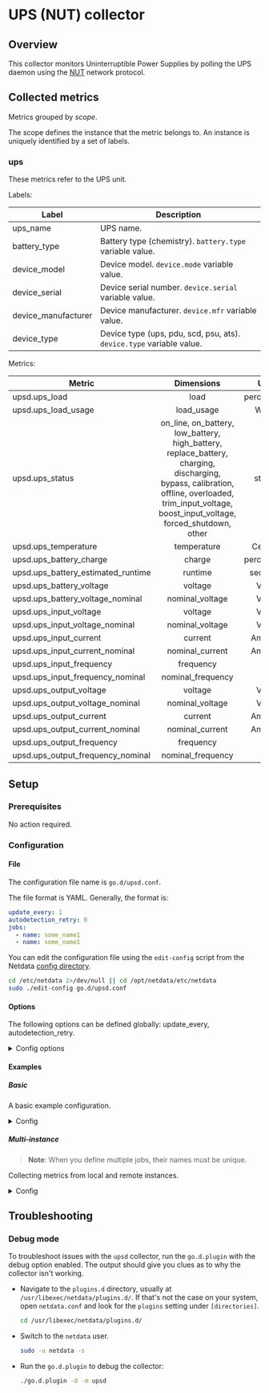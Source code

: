 # UPS (NUT) collector

## Overview

This collector monitors Uninterruptible Power Supplies by polling the UPS daemon using
the [NUT](https://networkupstools.org/) network protocol.

## Collected metrics

Metrics grouped by *scope*.

The scope defines the instance that the metric belongs to. An instance is uniquely identified by a set of labels.

### ups

These metrics refer to the UPS unit.

Labels:

| Label               | Description                                                          |
|---------------------|----------------------------------------------------------------------|
| ups_name            | UPS name.                                                            |
| battery_type        | Battery type (chemistry). `battery.type` variable value.             |
| device_model        | Device model. `device.mode` variable value.                          |
| device_serial       | Device serial number. `device.serial` variable value.                |
| device_manufacturer | Device manufacturer. `device.mfr` variable value.                    |
| device_type         | Device type (ups, pdu, scd, psu, ats). `device.type` variable value. |

Metrics:

| Metric                             |                                                                                            Dimensions                                                                                             |    Unit    |
|------------------------------------|:-------------------------------------------------------------------------------------------------------------------------------------------------------------------------------------------------:|:----------:|
| upsd.ups_load                      |                                                                                               load                                                                                                | percentage |
| upsd.ups_load_usage                |                                                                                            load_usage                                                                                             |   Watts    |
| upsd.ups_status                    | on_line, on_battery, low_battery, high_battery, replace_battery, charging, discharging, bypass, calibration, offline, overloaded, trim_input_voltage, boost_input_voltage, forced_shutdown, other |   status   |
| upsd.ups_temperature               |                                                                                            temperature                                                                                            |  Celsius   |
| upsd.ups_battery_charge            |                                                                                              charge                                                                                               | percentage |
| upsd.ups_battery_estimated_runtime |                                                                                              runtime                                                                                              |  seconds   |
| upsd.ups_battery_voltage           |                                                                                              voltage                                                                                              |   Volts    |
| upsd.ups_battery_voltage_nominal   |                                                                                          nominal_voltage                                                                                          |   Volts    |
| upsd.ups_input_voltage             |                                                                                              voltage                                                                                              |   Volts    |
| upsd.ups_input_voltage_nominal     |                                                                                          nominal_voltage                                                                                          |   Volts    |
| upsd.ups_input_current             |                                                                                              current                                                                                              |   Ampere   |
| upsd.ups_input_current_nominal     |                                                                                          nominal_current                                                                                          |   Ampere   |
| upsd.ups_input_frequency           |                                                                                             frequency                                                                                             |     Hz     |
| upsd.ups_input_frequency_nominal   |                                                                                         nominal_frequency                                                                                         |     Hz     |
| upsd.ups_output_voltage            |                                                                                              voltage                                                                                              |   Volts    |
| upsd.ups_output_voltage_nominal    |                                                                                          nominal_voltage                                                                                          |   Volts    |
| upsd.ups_output_current            |                                                                                              current                                                                                              |   Ampere   |
| upsd.ups_output_current_nominal    |                                                                                          nominal_current                                                                                          |   Ampere   |
| upsd.ups_output_frequency          |                                                                                             frequency                                                                                             |     Hz     |
| upsd.ups_output_frequency_nominal  |                                                                                         nominal_frequency                                                                                         |     Hz     |

## Setup

### Prerequisites

No action required.

### Configuration

#### File

The configuration file name is `go.d/upsd.conf`.

The file format is YAML. Generally, the format is:

```yaml
update_every: 1
autodetection_retry: 0
jobs:
  - name: some_name1
  - name: some_name1
```

You can edit the configuration file using the `edit-config` script from the
Netdata [config directory](https://github.com/netdata/netdata/blob/master/docs/configure/nodes.md#the-netdata-config-directory).

```bash
cd /etc/netdata 2>/dev/null || cd /opt/netdata/etc/netdata
sudo ./edit-config go.d/upsd.conf
```

#### Options

The following options can be defined globally: update_every, autodetection_retry.

<details>
<summary>Config options</summary>

|        Name         | Description                                                                                  |    Default     | Required |
|:-------------------:|----------------------------------------------------------------------------------------------|:--------------:|:--------:|
|    update_every     | Data collection frequency.                                                                   |       1        |          |
| autodetection_retry | Re-check interval in seconds. Zero means not to schedule re-check.                           |       0        |          |
|       address       | UPS daemon address in IP:PORT format.                                                        | 127.0.0.1:3493 |   yes    |
|       timeout       | Connection/write/read timeout in seconds. The timeout includes name resolution, if required. |       2        |          |

</details>

#### Examples

##### Basic

A basic example configuration.
<details>
<summary>Config</summary>

```yaml
jobs:
  - name: local
    address: 127.0.0.1:3493
```

</details>

##### Multi-instance

> **Note**: When you define multiple jobs, their names must be unique.

Collecting metrics from local and remote instances.

<details>
<summary>Config</summary>

```yaml
jobs:
  - name: local
    address: 127.0.0.1:3493

  - name: remote
    address: 203.0.113.0:3493
```

</details>

## Troubleshooting

### Debug mode

To troubleshoot issues with the `upsd` collector, run the `go.d.plugin` with the debug option enabled. The output
should give you clues as to why the collector isn't working.

- Navigate to the `plugins.d` directory, usually at `/usr/libexec/netdata/plugins.d/`. If that's not the case on
  your system, open `netdata.conf` and look for the `plugins` setting under `[directories]`.

  ```bash
  cd /usr/libexec/netdata/plugins.d/
  ```

- Switch to the `netdata` user.

  ```bash
  sudo -u netdata -s
  ```

- Run the `go.d.plugin` to debug the collector:

  ```bash
  ./go.d.plugin -d -m upsd
  ```
